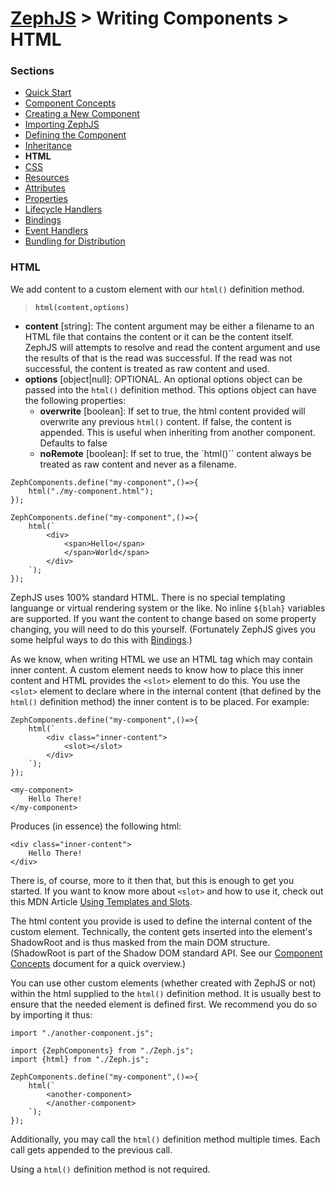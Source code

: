 # [ZephJS](../README.md) > Writing Components > HTML

### Sections

- [Quick Start](./ComponentQuickStart.md)
- [Component Concepts](./ComponentConcepts.md)
- [Creating a New Component](./docs/ComponentCreation.md)
- [Importing ZephJS](./ComponentImporting.md)
- [Defining the Component](./ComponentDefinition.md)
- [Inheritance](./ComponentInheritance.md)
- **HTML**
- [CSS](./ComponentStyling.md)
- [Resources](./ComponentAssets.md)
- [Attributes](./ComponentAttributes.md)
- [Properties](./ComponentProperties.md)
- [Lifecycle Handlers](./ComponentLifecycleHandlers.md)
- [Bindings](./ComponentBindings.md)
- [Event Handlers](./ComponentEvents.md)
- [Bundling for Distribution](./docs/ComponentBundling.md)

### HTML

We add content to a custom element with our `html()` definition method.

> **`html(content,options)`**
 - **content** [string]: The content argument may be either a filename to an HTML file that contains the content or it can be the content itself.  ZephJS will attempts to resolve and read the content argument and use the results of that is the read was successful. If the read was not successful, the content is treated as raw content and used.
 - **options** [object|null]: OPTIONAL. An optional options object can be passed into the `html()` definition method. This options object can have the following properties:
	 - **overwrite** [boolean]: If set to true, the html content provided will overwrite any previous `html()` content.  If false, the content is appended. This is useful when inheriting from another component. Defaults to false
	 - **noRemote** [boolean]: If set to true, the `html()`` content always be treated as raw content and never as a filename.

```
ZephComponents.define("my-component",()=>{
	html("./my-component.html");
});
```
```
ZephComponents.define("my-component",()=>{
	html(`
		<div>
			<span>Hello</span>
			</span>World</span>
		</div>
	`);
});
```

ZephJS uses 100% standard HTML. There is no special templating languange or virtual rendering system or the like. No inline `${blah}` variables are supported. If you want the content to change based on some property changing, you will need to do this yourself. (Fortunately ZephJS gives you some helpful ways to do this with [Bindings](./ComponentBindings.md).)

As we know, when writing HTML we use an HTML tag which may contain inner content.  A custom element needs to know how to place this inner content and HTML provides the `<slot>` element to do this. You use the `<slot>` element to declare where in the internal content (that defined by the `html()` definition method) the inner content is to be placed.  For example:

```
ZephComponents.define("my-component",()=>{
	html(`
		<div class="inner-content">
			<slot></slot>
		</div>
	`);
});
```
```
<my-component>
	Hello There!
</my-component>
```

Produces (in essence) the following html:

```
<div class="inner-content">
	Hello There!
</div>
```

There is, of course, more to it then that, but this is enough to get you started.  If you want to know more about `<slot>` and how to use it, check out this MDN Article [Using Templates and Slots](https://developer.mozilla.org/en-US/docs/Web/Web_Components/Using_templates_and_slots).

The html content you provide is used to define the internal content of the custom element.  Technically, the content gets inserted into the element's ShadowRoot and is thus masked from the main DOM structure. (ShadowRoot is part of the Shadow DOM standard API. See our [Component Concepts](./ComponentConcepts.md) document for a quick overview.)

You can use other custom elements (whether created with ZephJS or not) within the html supplied to the `html()` definition method.  It is usually best to ensure that the needed element is defined first. We recommend you do so by importing it thus:

```
import "./another-component.js";

import {ZephComponents} from "./Zeph.js";
import {html} from "./Zeph.js";

ZephComponents.define("my-component",()=>{
	html(`
		<another-component>
		</another-component>
	`);
});
```

Additionally, you may call the `html()` definition method multiple times.  Each call gets appended to the previous call.

Using a `html()` definition method is not required.
